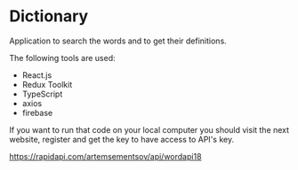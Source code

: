 # Dictionary

Application to search the words and to get their definitions.

The following tools are used:

- React.js
- Redux Toolkit
- TypeScript
- axios
- firebase

If you want to run that code on your local computer you should visit the next website, register and get the key to have access to API's key.

https://rapidapi.com/artemsementsov/api/wordapi18
